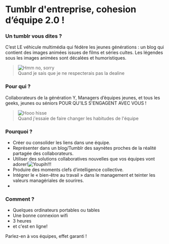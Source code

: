 
# Tumblr d'entreprise, cohesion d’équipe 2.0 !

### Un **tumblr** vous dites ?

C’est LE véhicule multimédia qui fédère les jeunes générations : un blog qui contient des images animées issues de films et séries cultes.
Les légendes sous les images animées sont décalées et humoristiques.

>	![Hmm no, sorry](http://24.media.tumblr.com/tumblr_m99kwchzCI1rd9osjo1_500.gif)  
> 	Quand je sais que je ne respecterais pas la dealine

### Pour qui ?

Collaborateurs de la génération Y, Managers d’équipes jeunes, et tous les geeks, jeunes ou séniors
POUR QU'ILS S'ENGAGENT AVEC VOUS !

>	![Hooo hisse](http://media.tumblr.com/db5a99917d35e15b8468363a71f92e4b/tumblr_inline_mv13diI56l1ruyxl3.gif)  
>	Quand j'essaie de faire changer les habitudes de l'équipe

### Pourquoi ?
*	Créer ou consolider les liens dans une équipe.
*	Représenter dans un blog/Tumblr des saynètes proches de la réalité partagée des collaborateurs.
*	Utiliser des solutions collaboratives nouvelles que vos équipes vont adorer!![Youpih!!!](http://i.imgur.com/YZxuzk2.jpg)
*	Produire des moments clefs d’intelligence collective.
*	Intégrer le « bien-être au travail » dans le management et teinter les valeurs managériales de sourires.
*	
### Comment ?

*	Quelques ordinateurs portables ou tables
*	Une bonne connexion wifi
*	3 heures
*	et c'est en ligne!

Parlez-en à vos équipes, effet garanti !